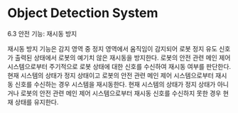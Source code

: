 ﻿# Object Detection System
6.3	안전 기능: 재시동 방지

재시동 방지 기능은 감지 영역 중 정지 영역에서 움직임이 감지되어 로봇 정지 유도 신호가 출력된 상태에서 로봇의 예기치 않은 재시동을 방지한다. 로봇의 안전 관련 메인 제어 시스템으로부터 주기적으로 로봇 상태에 대한 신호를 수신하여 재시동 여부를 판단한다. 현재 시스템의 상태가 정지 상태이고 로봇의 안전 관련 메인 제어 시스템으로부터 재시동 신호를 수신하는 경우 시스템을 재시동한다. 현재 시스템의 상태가 정지 상태가 아니거나 로봇의 안전 관련 메인 제어 시스템으로부터 재시동 신호를 수신하지 못한 경우 현재 상태를 유지한다.
